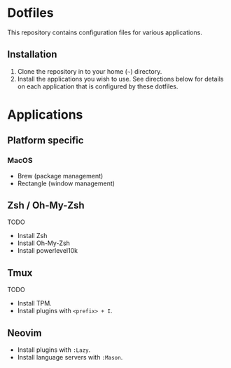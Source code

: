 # Dotfiles

This repository contains configuration files for various applications.

## Installation
1. Clone the repository in to your home (`~`) directory.
2. Install the applications you wish to use. See directions below for details on each application that is configured by these dotfiles.

# Applications

## Platform specific

### MacOS

- Brew (package management)
- Rectangle (window management)

## Zsh / Oh-My-Zsh
TODO
- Install Zsh
- Install Oh-My-Zsh
- Install powerlevel10k

## Tmux
TODO
- Install TPM.
- Install plugins with `<prefix> + I`.

## Neovim
- Install plugins with `:Lazy`.
- Install language servers with `:Mason`.

